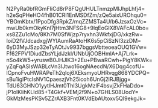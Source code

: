 N2PyRa0bfRGmFIiCd8rP8FQgUHULTnmzpMlJhpLhfj4=
h2eSqPHeHO4fhB01CRI1EnMSDfZm/zQe5aixUROhqu0=
YBOmKbtx/1PpoDfg3RpkZ/mqZZMSTa4U/b6JzsxOzVc=
mwUb0kmOkyKnl7jHtm3NFSG8+9lqEoGIX8VAFcAL0bo=
xs8ZZu1cMo/8Kh7M0SfWjzp7ryxhn3WkfxjDG/xkzRw=
IoiD2fVJdcadxgjWYIAumRaAtoHK6s5pCiSzNl3zzDM=
6yD3MyJSzp32eTyAOtJv9937bggsVbtteoeaOUQ1GVw=
Ff62FPV1DiudZbsYLjdJzkI/UNbUjOOBHmlA+Aj7Lrk=
nSo4kW5+yruswB0JHJlK3+2Eu+PBwaRCwh+PigY8KWk=
yZqFqASIsWABLcVn3IJtwo16ogNAecdN/X6Dqg4cofU=
lCpnoFvuHWRAPeTh2qIoj6XEksmyoUHRvqg868YDCPQ=
sBu1igIPtcIsNV1CpaeszjVh25icoh6UnGj2lRJBjgg=
TdU63GHNO1yytlHJmt0ThI3UgkMzlF4bsvjZkFHaDdo=
jP1olKlihKLId85+T4Gkf+VEMj2f9N+o7GHLS08UodY=
GkMzMesPKSv5ZZrAXB3Fnt0KVdEbAUtoxv5QI9ekgJk=
